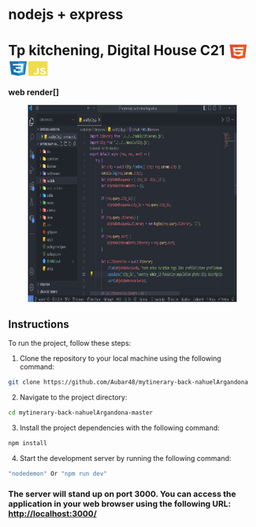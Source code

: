 # nodejs + express

# Tp kitchening, Digital House C21 <img align="center" alt="HTML" height="30" width="40" src="https://raw.githubusercontent.com/devicons/devicon/master/icons/html5/html5-original.svg"><img align="center" alt="CSS" height="30" width="40" src="https://raw.githubusercontent.com/devicons/devicon/master/icons/css3/css3-original.svg"><img align="center" alt="JS" height="30" width="40" src="https://raw.githubusercontent.com/devicons/devicon/master/icons/javascript/javascript-plain.svg"> 

### web render[]

<figure><img src="./mock/proyectoBackend.png" alt="logo" style="height: 400px;"></figure>          

## Instructions

To run the project, follow these steps:

1. Clone the repository to your local machine using the following command:

```bash
git clone https://github.com/Aubar48/mytinerary-back-nahuelArgandona
```

2. Navigate to the project directory:

```bash
cd mytinerary-back-nahuelArgandona-master
```

3. Install the project dependencies with the following command:

```bash
npm install
```

4. Start the development server by running the following command:

```bash
"nodedemon" Or "npm run dev"
```

### The server will stand up on port 3000. You can access the application in your web browser using the following URL: [http://localhost:3000/](http://localhost:3000/)